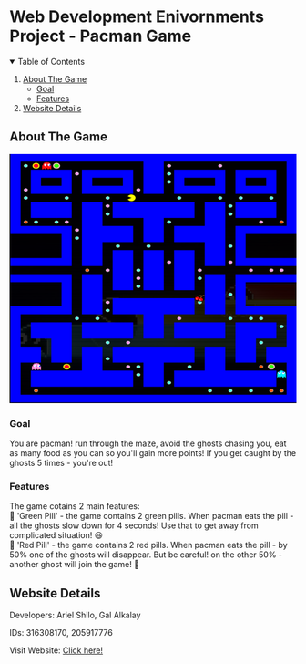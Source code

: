 # Web Development Enivornments Project - Pacman Game


<!-- TABLE OF CONTENTS -->
<details open="open">
  <summary>Table of Contents</summary>
  <ol>
    <li>
      <a href="#about-the-game">About The Game</a>
      <ul>
        <li><a href="#goal">Goal</a></li>
        <li><a href="#features">Features</a></li>
      </ul>
    </li>
    <li><a href="#website-details">Website Details</a></li>
  </ol>
</details>



<!-- ABOUT THE PROJECT -->
## About The Game

![Product Name Screen Shot][product-game]

### Goal
You are pacman! run through the maze, avoid the ghosts chasing you, eat as many food as you can
so you'll gain more points! If you get caught by the ghosts 5 times - you're out!

### Features

The game cotains 2 main features:\
:pill: 'Green Pill' - the game contains 2 green pills. When pacman eats the pill - all the ghosts slow down for 4 seconds! Use that to get away from complicated situation! :satisfied:\
:pill: 'Red Pill' - the game contains 2 red pills. When pacman eats the pill - by 50% one of the ghosts will disappear. But be careful! on the other 50% - another ghost will join the game! :ghost:


## Website Details

Developers: Ariel Shilo, Gal Alkalay

IDs: 316308170, 205917776

Visit Website: [Click here!](https://web-development-environments-2021.github.io/316308170_205917776/)

[product-game]: images/game_snapshot.png
